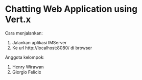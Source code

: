 # Chatting Web Application using Vert.x

Cara menjalankan:
1. Jalankan aplikasi IMServer
2. Ke url http://localhost:8080/ di browser

Anggota kelompok:
1. Henry Wirawan
2. Giorgio Felicio
